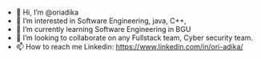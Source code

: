 - 👋 Hi, I’m @oriadika
- 👀 I’m interested in Software Engineering, java, C++, 
- 🌱 I’m currently learning Software Engineering in BGU 
- 💞️ I’m looking to collaborate on any Fullstack team, Cyber security team.
- 📫 How to reach me Linkedin: https://www.linkedin.com/in/ori-adika/
